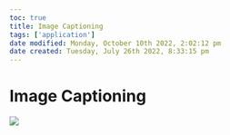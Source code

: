 ```yaml
---
toc: true
title: Image Captioning
tags: ['application']
date modified: Monday, October 10th 2022, 2:02:12 pm
date created: Tuesday, July 26th 2022, 8:33:15 pm
---
```


# Image Captioning

![](Pasted%20image%2020220307183552.png)



